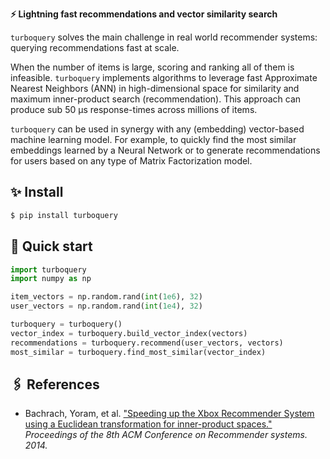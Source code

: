 

**⚡ Lightning fast recommendations and vector similarity search**

`turboquery` solves the main challenge in real world recommender systems: querying recommendations fast at scale.

When the number of items is large, scoring and ranking all of them is infeasible. `turboquery` implements algorithms to leverage fast Approximate Nearest Neighbors (ANN) in high-dimensional space for similarity and maximum inner-product search (recommendation). This approach can produce sub 50 µs response-times across millions of items.

`turboquery` can be used in synergy with any (embedding) vector-based machine learning model. For example, to quickly find the most similar embeddings learned by a Neural Network or to generate recommendations for users based on any type of Matrix Factorization model.

## ✨ Install

```bash
$ pip install turboquery
```

## 🚀 Quick start

```python
import turboquery
import numpy as np

item_vectors = np.random.rand(int(1e6), 32)
user_vectors = np.random.rand(int(1e4), 32)

turboquery = turboquery()
vector_index = turboquery.build_vector_index(vectors)
recommendations = turboquery.recommend(user_vectors, vectors)
most_similar = turboquery.find_most_similar(vector_index)
```

## 🖇️ References

* Bachrach, Yoram, et al. ["Speeding up the Xbox Recommender System using a Euclidean transformation for inner-product spaces."](https://www.microsoft.com/en-us/research/wp-content/uploads/2016/02/XboxInnerProduct.pdf) *Proceedings of the 8th ACM Conference on Recommender systems. 2014.*
